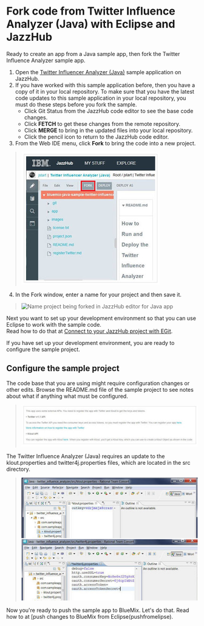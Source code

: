 # Fork code from Twitter Influence Analyzer (Java) with Eclipse and JazzHub
Ready to create an app from a Java sample app, then fork the Twitter Influence Analyzer sample app.

1. Open the [Twitter Influencer Analyzer (Java)](https://hub.jazz.net/project/jstart/Twitter%20Influencer%20Analyzer%20%28Java%29/code) sample application on JazzHub. 
2. If you have worked with this sample application before, then you have a copy of it in your local repository. 
To make sure that you have the latest code updates to this sample application in your local repository, 
you must do these steps before you fork the sample. 
    * Click Git Status from the JazzHub code editor to see the base code changes.
	* Click **FETCH** to get these changes from the remote repository. 
	* Click **MERGE** to bring in the updated files into your local repository.
	* Click the pencil icon to return to the JazzHub code editor.
3. From the Web IDE menu, click **Fork** to bring the code into a new project. 
>	![Fork button in JazzHub editor for Java app](../images/guidejheclipse/jazzhubeditorforktwitterjavaapp.jpg)
4. In the Fork window, enter a name for your project and then save it. 
>	![Name project being forked in JazzHub editor for Java app](../images/guidejheclipse/jazzhubeditornameprojectforktwitterjavaapp.jpg) 

Next you want to set up your development environment so that you can use Eclipse to work with the sample code.  
Read how to do that at [Connect to your JazzHub project with EGit](../Setup/eclipseclient).

If you have set up your development environment, you are ready to configure the sample project. 

## Configure the sample project
The code base that you are using might require configuration changes or other edits. Browse 
the README.md file of the sample project to see notes about what if anything what must be configured. 

>	![Twitter app change](../images/guidejheclipse/jazzhubtwitterconfig.jpg)

The Twitter Influence Analyzer (Java) requires an update to the klout.properties and twitter4j.properties files, 
which are located in the src directory.
>	![Twitter app change](../images/guidejheclipse/jazzhubkloutprops.jpg)
>	![Twitter app change](../images/guidejheclipse/jazzhubtwitterprops.jpg)

Now you're ready to push the sample app to BlueMix. Let's do that. Read how to at [push changes to BlueMix from Eclipse(pushfromelipse). 
 

